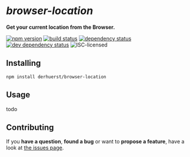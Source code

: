 # *browser-location*

**Get your current location from the Browser.**

[![npm version](https://img.shields.io/npm/v/browser-location.svg)](https://www.npmjs.com/package/browser-location)
[![build status](https://img.shields.io/travis/derhuerst/browser-location.svg)](https://travis-ci.org/derhuerst/browser-location)
[![dependency status](https://img.shields.io/david/derhuerst/browser-location.svg)](https://david-dm.org/derhuerst/browser-location)
[![dev dependency status](https://img.shields.io/david/dev/derhuerst/browser-location.svg)](https://david-dm.org/derhuerst/browser-location#info=devDependencies)
![ISC-licensed](https://img.shields.io/github/license/derhuerst/browser-location.svg)


## Installing

```shell
npm install derhuerst/browser-location
```


## Usage

todo


## Contributing

If you **have a question**, **found a bug** or want to **propose a feature**, have a look at [the issues page](https://github.com/derhuerst/location/issues).
